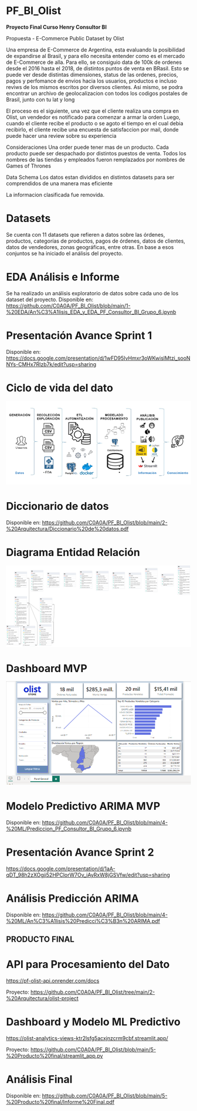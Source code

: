 # PF_BI_Olist

**Proyecto Final Curso Henry Consultor BI**

Propuesta - E-Commerce Public Dataset by Olist

Una empresa de E-Commerce de Argentina, esta evaluando la posibilidad de expandirse al Brasil, y para ello necesita entender como es el mercado de E-Commerce de alla. Para ello, se consiguio data de 100k de ordenes desde el 2016 hasta el 2018, de distintos puntos de venta en BRasil. Esto se puede ver desde distintas dimensiones, status de las ordenes, precios, pagos y perfomance de envios hacia los usuarios, productos e incluso reviws de los mismos escritos por diversos clientes. Asi mismo, se podra encontrar un archivo de geolocalizacion con todos los codigos postales de Brasil, junto con tu lat y long

El proceso es el siguiente, una vez que el cliente realiza una compra en Olist, un vendedor es notificado para comenzar a armar la orden Luego, cuando el cliente recibe el producto o se agoto el tiempo en el cual debia recibirlo, el cliente recibe una encuesta de satisfaccion por mail, donde puede hacer una review sobre su experiencia

Consideraciones Una order puede tener mas de un producto. Cada producto puede ser despachado por distintos puestos de venta. Todos los nombres de las tiendas y empleados fueron remplazados por nombres de Games of Thrones

Data Schema Los datos estan divididos en distintos datasets para ser comprendidos de una manera mas eficiente

La informacion clasificada fue removida.

# Datasets

Se cuenta con 11 datasets que refieren a datos sobre las órdenes, productos, categorías de productos, pagos de órdenes, datos de clientes, datos de vendedores, zonas geográficas, entre otras. En base a esos conjuntos se ha iniciado el análisis del proyecto.

# EDA Análisis e Informe

Se ha realizado un análisis exploratorio de datos sobre cada uno de los dataset del proyecto. Disponible en: https://github.com/C0A0A/PF_BI_Olist/blob/main/1-%20EDA/An%C3%A1lisis_EDA_y_EDA_PF_Consultor_BI_Grupo_6.ipynb

# Presentación Avance Sprint 1

Disponible en: https://docs.google.com/presentation/d/1wFD95IvHmxr3oWKwislMtzi_sooNNYs-CMHx7Rlzb7k/edit?usp=sharing

# Ciclo de vida del dato

![ciclo-vida-dato.png](https://github.com/C0A0A/PF_BI_Olist/blob/main/2-%20Arquitectura/ciclo-vida-dato.png)

# Diccionario de datos

Disponible en: https://github.com/C0A0A/PF_BI_Olist/blob/main/2-%20Arquitectura/Diccionario%20de%20datos.pdf

# Diagrama Entidad Relación

![DER-final.png](https://github.com/C0A0A/PF_BI_Olist/blob/main/2-%20Arquitectura/DER-final.png)

# Dashboard MVP

![Dashboarb-MVP.png](https://github.com/C0A0A/PF_BI_Olist/blob/main/3-%20Analitycs/Dashboarb-MVP.png)

# Modelo Predictivo ARIMA MVP

Disponible en: https://github.com/C0A0A/PF_BI_Olist/blob/main/4-%20ML/Prediccion_PF_Consultor_BI_Grupo_6.ipynb

# Presentación Avance Sprint 2

https://docs.google.com/presentation/d/1aA-qDT_98h2zXOgji52HPClorW7Ov_iAyRxW8jGSVfw/edit?usp=sharing

# Análisis Predicción ARIMA

Disponible en: https://github.com/C0A0A/PF_BI_Olist/blob/main/4-%20ML/An%C3%A1lisis%20Predicci%C3%B3n%20ARIMA.pdf

## PRODUCTO FINAL

# API para Procesamiento del Dato

https://pf-olist-api.onrender.com/docs

Proyecto: https://github.com/C0A0A/PF_BI_Olist/tree/main/2-%20Arquitectura/olist-project

# Dashboard y Modelo ML Predictivo

https://olist-analytics-views-ktr2lsfg5acxjnzcrm9cbf.streamlit.app/

Proyecto: https://github.com/C0A0A/PF_BI_Olist/blob/main/5-%20Producto%20final/streamlit_app.py

# Análisis Final

Disponible en: https://github.com/C0A0A/PF_BI_Olist/blob/main/5-%20Producto%20final/Informe%20Final.pdf
